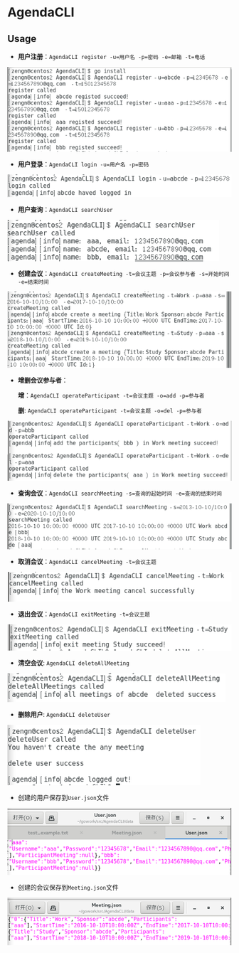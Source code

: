 # AgendaCLI

## Usage

- **用户注册**：`AgendaCLI register -u=用户名 -p=密码 -e=邮箱 -t=电话`

![1541227525599](/images/1541227924601.png)

- **用户登录**：`AgendaCLI login -u=用户名 -p=密码`

![1541227976941](/images/1541227976941.png)

- **用户查询**：`AgendaCLI searchUser`

![1541228004819](/images/1541228004819.png)

- **创建会议**：`AgendaCLI createMeeting -t=会议主题 -p=会议参与者 -s=开始时间 -e=结束时间`


![1541228129916](/images/1541228129916.png)

- **增删会议参与者**：

	**增**：`AgendaCLI operateParticipant -t=会议主题 -o=add -p=参与者`

	**删**:   `AgendaCLI operateParticipant -t=会议主题 -o=del -p=参与者`

![1541228190175](/images/1541228190175.png)

- **查询会议**：`AgendaCLI searchMeeting -s=查询的起始时间 -e=查询的结束时间`

![1541228216982](/images/1541228216982.png)

- **取消会议**：`AgendaCLI cancelMeeting -t=会议主题`

![1541228238740](/images/1541228238740.png)

- **退出会议**：`AgendaCLI exitMeeting -t=会议主题`

![1541228262853](/images/1541228262853.png)

- **清空会议**:  `AgendaCLI deleteAllMeeting`

![1541228320161](/images/1541228320161.png)

- **删除用户**:  `AgendaCLI deleteUser`

![1541228338809](/images/1541228338809.png)

- 创建的用户保存到`User.json`文件


![1541228426473](/images/1541228426473.png)

- 创建的会议保存到`Meeting.json`文件

![1541228486557](/images/1541228486557.png)

